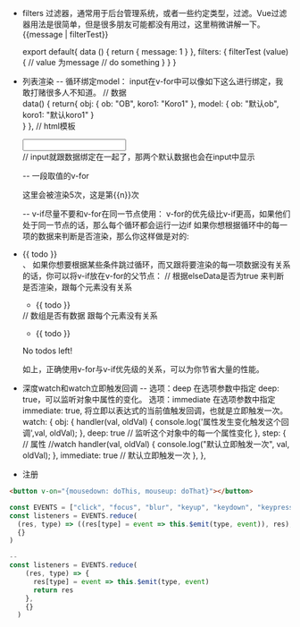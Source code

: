 -  filters 过滤器，通常用于后台管理系统，或者一些约定类型，过滤。Vue过滤器用法是很简单，但是很多朋友可能都没有用过，这里稍微讲解一下。
    {{message | filterTest}}    
    <div :id="message | filterTest"></div>
    export default{
      data () {
        return {
          message: 1 
        }
      },
      filters: {
        filterTest (value) {
          // value 为message
          // do something
        }
      }
    }

-  列表渲染 
   -- 循环绑定model：
   input在v-for中可以像如下这么进行绑定，我敢打赌很多人不知道。
    // 数据    
      data() {
          return{
           obj: {
              ob: "OB",
              koro1: "Koro1"
            },
            model: {
              ob: "默认ob",
              koro1: "默认koro1"
            }   
          }
      },
    // html模板
    <div v-for="(value,key) in obj">
       <input type="text" v-model="model[key]">
    </div>
      // input就跟数据绑定在一起了，那两个默认数据也会在input中显示

   -- 一段取值的v-for
      <div v-for="n in 5">
      <span>这里会被渲染5次，这是第{{n}}次</span>
      </div>

    -- v-if尽量不要和v-for在同一节点使用：
       v-for的优先级比v-if更高，如果他们处于同一节点的话，那么每个循环都会运行一边if
       如果你想根据循环中的每一项的数据来判断是否渲染，那么你这样做是对的:
        <li v-for="todo in todos" v-if="todo.type===1">
          {{ todo }}
        </li>、
        如果你想要根据某些条件跳过循环，而又跟将要渲染的每一项数据没有关系的话，你可以将v-if放在v-for的父节点：
    // 根据elseData是否为true 来判断是否渲染，跟每个元素没有关系    
     <ul v-if="elseData">
      <li v-for="todo in todos">
        {{ todo }}
      </li>
    </ul>
    // 数组是否有数据 跟每个元素没有关系
    <ul v-if="todos.length">
      <li v-for="todo in todos">
        {{ todo }}
      </li>
    </ul>
    <p v-else>No todos left!</p>
    如上，正确使用v-for与v-if优先级的关系，可以为你节省大量的性能。
    
- 深度watch和watch立即触发回调
    -- 选项：deep
    在选项参数中指定 deep: true，可以监听对象中属性的变化。
    选项：immediate
    在选项参数中指定 immediate: true, 将立即以表达式的当前值触发回调，也就是立即触发一次。
    watch: {
        obj: {
          handler(val, oldVal) {
            console.log('属性发生变化触发这个回调',val, oldVal);
          },
          deep: true // 监听这个对象中的每一个属性变化
        },
        step: { // 属性
          //watch
          handler(val, oldVal) {
            console.log("默认立即触发一次", val, oldVal);
          },
          immediate: true // 默认立即触发一次
        },
      },

- 注册 

```html
<button v-on="{mousedown: doThis, mouseup: doThat}"></button>
```

```js
const EVENTS = ["click", "focus", "blur", "keyup", "keydown", "keypress"]
const listeners = EVENTS.reduce(
  (res, type) => ((res[type] = event => this.$emit(type, event)), res),
  {}
)

--
const listeners = EVENTS.reduce(
    (res, type) => {
      res[type] = event => this.$emit(type, event)
      return res
    },
    {}
  )
```
